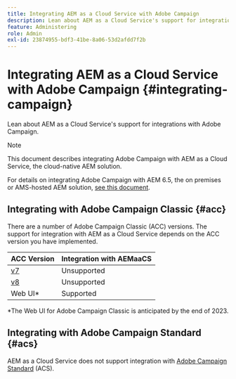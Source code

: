 ```yaml
---
title: Integrating AEM as a Cloud Service with Adobe Campaign
description: Lean about AEM as a Cloud Service's support for integrations with Adobe Campaign.
feature: Administering
role: Admin
exl-id: 23874955-bdf3-41be-8a06-53d2afdd7f2b
---
```


# Integrating AEM as a Cloud Service with Adobe Campaign {#integrating-campaign}

Lean about AEM as a Cloud Service's support for integrations with Adobe Campaign.

>[!NOTE]
>
>This document describes integrating Adobe Campaign with AEM as a Cloud Service, the cloud-native AEM solution.
>
>For details on integrating Adobe Campaign with AEM 6.5, the on premises or AMS-hosted AEM solution, [see this document](https://experienceleague.adobe.com/docs/experience-manager-65/administering/integration/campaign.html).

## Integrating with Adobe Campaign Classic {#acc}

There are a number of Adobe Campaign Classic (ACC) versions. The support for integration with AEM as a Cloud Service depends on the ACC version you have implemented.

|ACC Version|Integration with AEMaaCS|
|---|---|
|[v7](https://experienceleague.adobe.com/docs/campaign-classic.html)|Unsupported|
|[v8](https://experienceleague.adobe.com/docs/campaign-v8.html)|Unsupported|
|Web UI*|Supported|

*The Web UI for Adobe Campaign Classic is anticipated by the end of 2023.

## Integrating with Adobe Campaign Standard {#acs}

AEM as a Cloud Service does not support integration with [Adobe Campaign Standard](https://experienceleague.adobe.com/docs/campaign-standard.html) (ACS).
